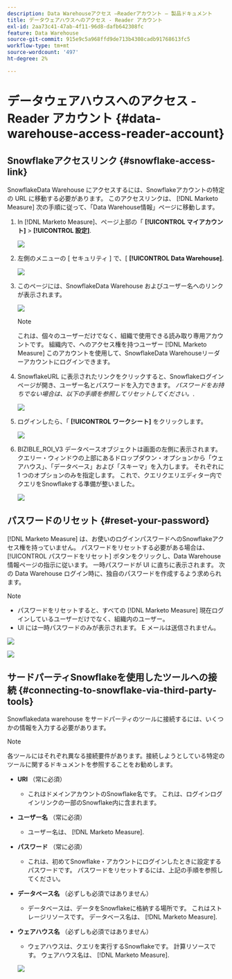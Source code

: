 ```yaml
---
description: Data Warehouseアクセス —Readerアカウント — 製品ドキュメント
title: データウェアハウスへのアクセス - Reader アカウント
exl-id: 2aa73c41-47ab-4f11-96d8-dafb642308fc
feature: Data Warehouse
source-git-commit: 915e9c5a968ffd9de713b4308cadb91768613fc5
workflow-type: tm+mt
source-wordcount: '497'
ht-degree: 2%

---
```


# データウェアハウスへのアクセス - Reader アカウント {#data-warehouse-access-reader-account}

## Snowflakeアクセスリンク {#snowflake-access-link}

SnowflakeData Warehouse にアクセスするには、Snowflakeアカウントの特定の URL に移動する必要があります。 このアクセスリンクは、 [!DNL Marketo Measure] 次の手順に従って、「Data Warehouse情報」ページに移動します。

1. In [!DNL Marketo Measure]、ページ上部の「 **[!UICONTROL マイアカウント]** > **[!UICONTROL 設定]**.

   ![](assets/data-warehouse-access-reader-account-1.png)

1. 左側のメニューの [ セキュリティ ] で、[ **[!UICONTROL Data Warehouse]**.

   ![](assets/data-warehouse-access-reader-account-2.png)

1. このページには、SnowflakeData Warehouse およびユーザー名へのリンクが表示されます。

   ![](assets/data-warehouse-access-reader-account-3.png)

   >[!NOTE]
   >
   >これは、個々のユーザーだけでなく、組織で使用できる読み取り専用アカウントです。 組織内で、へのアクセス権を持つユーザー [!DNL Marketo Measure] このアカウントを使用して、SnowflakeData Warehouseリーダーアカウントにログインできます。

1. SnowflakeURL に表示されたリンクをクリックすると、Snowflakeログインページが開き、ユーザー名とパスワードを入力できます。 _パスワードをお持ちでない場合は、以下の手順を参照してリセットしてください。_.

   ![](assets/data-warehouse-access-reader-account-4.png)

1. ログインしたら、「 **[!UICONTROL ワークシート]** をクリックします。

   ![](assets/data-warehouse-access-reader-account-5.png)

1. BIZIBLE_ROI_V3 データベースオブジェクトは画面の左側に表示されます。 クエリー・ウィンドウの上部にあるドロップダウン・オプションから「ウェアハウス」、「データベース」および「スキーマ」を入力します。 それぞれに 1 つのオプションのみを指定します。 これで、クエリクエリエディター内でクエリをSnowflakeする準備が整いました。

   ![](assets/data-warehouse-access-reader-account-6.png)

## パスワードのリセット {#reset-your-password}

[!DNL Marketo Measure] は、お使いのログインパスワードへのSnowflakeアクセス権を持っていません。 パスワードをリセットする必要がある場合は、 [!UICONTROL パスワードをリセット] ボタンをクリックし、Data Warehouse情報ページの指示に従います。 一時パスワードが UI に直ちに表示されます。 次の Data Warehouse ログイン時に、独自のパスワードを作成するよう求められます。

>[!NOTE]
>
>* パスワードをリセットすると、すべての [!DNL Marketo Measure] 現在ログインしているユーザーだけでなく、組織内のユーザー。
>* UI には一時パスワードのみが表示されます。 E メールは送信されません。

![](assets/data-warehouse-access-reader-account-7.png)

![](assets/data-warehouse-access-reader-account-8.png)

## サードパーティSnowflakeを使用したツールへの接続 {#connecting-to-snowflake-via-third-party-tools}

Snowflakedata warehouse をサードパーティのツールに接続するには、いくつかの情報を入力する必要があります。

>[!NOTE]
>
>各ツールにはそれぞれ異なる接続要件があります。接続しようとしている特定のツールに関するドキュメントを参照することをお勧めします。

* **URI** （常に必須）
   * これはドメインアカウントのSnowflake名です。  これは、ログインログインリンクの一部のSnowflake内に含まれます。
* **ユーザー名** （常に必須）
   * ユーザー名は、 [!DNL Marketo Measure].
* **パスワード** （常に必須）
   * これは、初めてSnowflake・アカウントにログインしたときに設定するパスワードです。  パスワードをリセットするには、上記の手順を参照してください。
* **データベース名** （必ずしも必須ではありません）
   * データベースは、データをSnowflakeに格納する場所です。 これはストレージリソースです。 データベース名は、 [!DNL Marketo Measure].
* **ウェアハウス名** （必ずしも必須ではありません）
   * ウェアハウスは、クエリを実行するSnowflakeです。 計算リソースです。  ウェアハウス名は、 [!DNL Marketo Measure].

  ![](assets/data-warehouse-access-reader-account-9.png)
